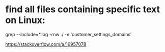 # find all files containing specific text on Linux:

grep --include=\*.log -rnw ./ -e 'customer_settings_domains'


https://stackoverflow.com/a/16957078
